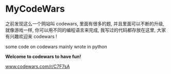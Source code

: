 # MyCodeWars

之前发现这么一个网站叫 codewars, 里面有很多的题, 并且里面可以不断的升级, 就像游戏一样, 你可以用不同的编程语言来完成, 我写过的代码都存放在这里, 大家有兴趣欢迎来 codewars !

some code on codewars mainly wrote in python

**Welcome to codewars to have fun!**

www.codewars.com/r/C7F7sA

